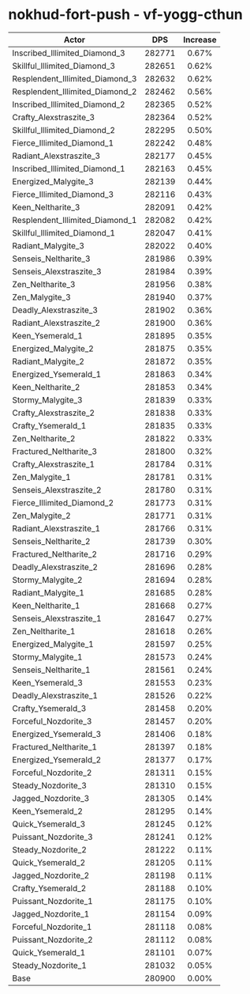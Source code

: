 # nokhud-fort-push - vf-yogg-cthun
| Actor | DPS | Increase |
|---|:---:|:---:|
|Inscribed_Illimited_Diamond_3|282771|0.67%|
|Skillful_Illimited_Diamond_3|282651|0.62%|
|Resplendent_Illimited_Diamond_3|282632|0.62%|
|Resplendent_Illimited_Diamond_2|282462|0.56%|
|Inscribed_Illimited_Diamond_2|282365|0.52%|
|Crafty_Alexstraszite_3|282364|0.52%|
|Skillful_Illimited_Diamond_2|282295|0.50%|
|Fierce_Illimited_Diamond_1|282242|0.48%|
|Radiant_Alexstraszite_3|282177|0.45%|
|Inscribed_Illimited_Diamond_1|282163|0.45%|
|Energized_Malygite_3|282139|0.44%|
|Fierce_Illimited_Diamond_3|282116|0.43%|
|Keen_Neltharite_3|282091|0.42%|
|Resplendent_Illimited_Diamond_1|282082|0.42%|
|Skillful_Illimited_Diamond_1|282047|0.41%|
|Radiant_Malygite_3|282022|0.40%|
|Senseis_Neltharite_3|281986|0.39%|
|Senseis_Alexstraszite_3|281984|0.39%|
|Zen_Neltharite_3|281956|0.38%|
|Zen_Malygite_3|281940|0.37%|
|Deadly_Alexstraszite_3|281902|0.36%|
|Radiant_Alexstraszite_2|281900|0.36%|
|Keen_Ysemerald_1|281895|0.35%|
|Energized_Malygite_2|281875|0.35%|
|Radiant_Malygite_2|281872|0.35%|
|Energized_Ysemerald_1|281863|0.34%|
|Keen_Neltharite_2|281853|0.34%|
|Stormy_Malygite_3|281839|0.33%|
|Crafty_Alexstraszite_2|281838|0.33%|
|Crafty_Ysemerald_1|281835|0.33%|
|Zen_Neltharite_2|281822|0.33%|
|Fractured_Neltharite_3|281800|0.32%|
|Crafty_Alexstraszite_1|281784|0.31%|
|Zen_Malygite_1|281781|0.31%|
|Senseis_Alexstraszite_2|281780|0.31%|
|Fierce_Illimited_Diamond_2|281773|0.31%|
|Zen_Malygite_2|281771|0.31%|
|Radiant_Alexstraszite_1|281766|0.31%|
|Senseis_Neltharite_2|281739|0.30%|
|Fractured_Neltharite_2|281716|0.29%|
|Deadly_Alexstraszite_2|281696|0.28%|
|Stormy_Malygite_2|281694|0.28%|
|Radiant_Malygite_1|281685|0.28%|
|Keen_Neltharite_1|281668|0.27%|
|Senseis_Alexstraszite_1|281647|0.27%|
|Zen_Neltharite_1|281618|0.26%|
|Energized_Malygite_1|281597|0.25%|
|Stormy_Malygite_1|281573|0.24%|
|Senseis_Neltharite_1|281561|0.24%|
|Keen_Ysemerald_3|281553|0.23%|
|Deadly_Alexstraszite_1|281526|0.22%|
|Crafty_Ysemerald_3|281458|0.20%|
|Forceful_Nozdorite_3|281457|0.20%|
|Energized_Ysemerald_3|281406|0.18%|
|Fractured_Neltharite_1|281397|0.18%|
|Energized_Ysemerald_2|281377|0.17%|
|Forceful_Nozdorite_2|281311|0.15%|
|Steady_Nozdorite_3|281310|0.15%|
|Jagged_Nozdorite_3|281305|0.14%|
|Keen_Ysemerald_2|281295|0.14%|
|Quick_Ysemerald_3|281245|0.12%|
|Puissant_Nozdorite_3|281241|0.12%|
|Steady_Nozdorite_2|281222|0.11%|
|Quick_Ysemerald_2|281205|0.11%|
|Jagged_Nozdorite_2|281198|0.11%|
|Crafty_Ysemerald_2|281188|0.10%|
|Puissant_Nozdorite_1|281175|0.10%|
|Jagged_Nozdorite_1|281154|0.09%|
|Forceful_Nozdorite_1|281118|0.08%|
|Puissant_Nozdorite_2|281112|0.08%|
|Quick_Ysemerald_1|281101|0.07%|
|Steady_Nozdorite_1|281032|0.05%|
|Base|280900|0.00%|
